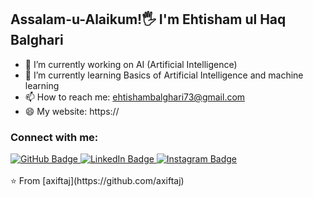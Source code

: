 ##  Assalam-u-Alaikum!🖐️ I'm Ehtisham ul Haq Balghari 

- 🔭 I’m currently working on  AI (Artificial Intelligence)  
- 🌱 I’m currently learning Basics of Artificial Intelligence and machine learning
- 📫 How to reach me: ehtishambalghari73@gmail.com
- 😄 My website: https://
  
### Connect with me:
<div id="badges">
 <div id="badges">
  <div id="badges">
  <a href="https://github.com/Ehtishambalghari" target="_blank" rel="noopener noreferrer">
    <img src="https://img.shields.io/badge/GitHub-white?style=for-the-badge&logo=github&logoColor=black" alt="GitHub Badge"/>
  </a>
  
  <a href="https://www.linkedin.com/in/yourlinkedinusername" target="_blank" rel="noopener noreferrer">
    <img src="https://img.shields.io/badge/LinkedIn-blue?style=for-the-badge&logo=linkedin&logoColor=white" alt="LinkedIn Badge"/>
  </a>
  
  <a href="https://instagram.com/yourinstagramusername" target="_blank" rel="noopener noreferrer">
    <img src="https://img.shields.io/badge/Instagram-purple?style=for-the-badge&logo=instagram&logoColor=white" alt="Instagram Badge"/>
  </a>
</div>

</div>

<br>
⭐️ From [axiftaj](https://github.com/axiftaj)

